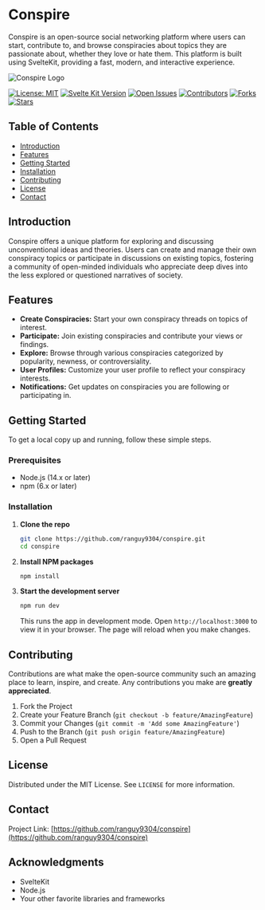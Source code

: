 # Conspire

Conspire is an open-source social networking platform where users can start, contribute to, and browse conspiracies about topics they are passionate about, whether they love or hate them. This platform is built using SvelteKit, providing a fast, modern, and interactive experience.

![Conspire Logo](path_to_logo)

[![License: MIT](https://img.shields.io/badge/License-MIT-yellow.svg)](https://opensource.org/licenses/MIT)
[![Svelte Kit Version](https://img.shields.io/badge/svelte--kit-1.0-blue.svg)](https://kit.svelte.dev/)
[![Open Issues](https://img.shields.io/github/issues/ranguy9304/conspire)](https://github.com/ranguy9304/conspire/issues)
[![Contributors](https://img.shields.io/github/contributors/ranguy9304/conspire)](https://github.com/ranguy9304/conspire/graphs/contributors)
[![Forks](https://img.shields.io/github/forks/ranguy9304/conspire)](https://github.com/ranguy9304/conspire/network/members)
[![Stars](https://img.shields.io/github/stars/ranguy9304/conspire)](https://github.com/ranguy9304/conspire/stargazers)

## Table of Contents

- [Introduction](#introduction)
- [Features](#features)
- [Getting Started](#getting-started)
- [Installation](#installation)
- [Contributing](#contributing)
- [License](#license)
- [Contact](#contact)

## Introduction

Conspire offers a unique platform for exploring and discussing unconventional ideas and theories. Users can create and manage their own conspiracy topics or participate in discussions on existing topics, fostering a community of open-minded individuals who appreciate deep dives into the less explored or questioned narratives of society.

## Features

- **Create Conspiracies:** Start your own conspiracy threads on topics of interest.
- **Participate:** Join existing conspiracies and contribute your views or findings.
- **Explore:** Browse through various conspiracies categorized by popularity, newness, or controversiality.
- **User Profiles:** Customize your user profile to reflect your conspiracy interests.
- **Notifications:** Get updates on conspiracies you are following or participating in.

## Getting Started

To get a local copy up and running, follow these simple steps.

### Prerequisites

- Node.js (14.x or later)
- npm (6.x or later)

### Installation

1. **Clone the repo**

   ```sh
   git clone https://github.com/ranguy9304/conspire.git
   cd conspire
   ```

2. **Install NPM packages**

   ```sh
   npm install
   ```

3. **Start the development server**

   ```sh
   npm run dev
   ```

   This runs the app in development mode. Open `http://localhost:3000` to view it in your browser. The page will reload when you make changes.

## Contributing

Contributions are what make the open-source community such an amazing place to learn, inspire, and create. Any contributions you make are **greatly appreciated**.

1. Fork the Project
2. Create your Feature Branch (`git checkout -b feature/AmazingFeature`)
3. Commit your Changes (`git commit -m 'Add some AmazingFeature'`)
4. Push to the Branch (`git push origin feature/AmazingFeature`)
5. Open a Pull Request

## License

Distributed under the MIT License. See `LICENSE` for more information.

## Contact

Project Link: [https://github.com/ranguy9304/conspire](https://github.com/ranguy9304/conspire)

## Acknowledgments

- SvelteKit
- Node.js
- Your other favorite libraries and frameworks
